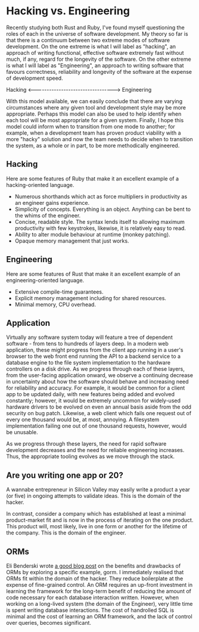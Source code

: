 # Hacking vs. Engineering

Recently studying both Rust and Ruby, I've found myself questioning the roles
of each in the universe of software development. My theory so far is that there
is a continuum between two extreme modes of software development. On the one
extreme is what I will label as "hacking", an approach of writing functional,
effective software extremely fast without much, if any, regard for the
longevity of the software. On the other extreme is what I will label as
"Engineering", an approach to writing software that favours correctness,
reliability and longevity of the software at the expense of development speed.

 Hacking <---------------------------------> Engineering

With this model available, we can easily conclude that there are varying
circumstances where any given tool and development style may be more
appropriate. Perhaps this model can also be used to help identify when each
tool will be most appropriate for a given system. Finally, I hope this model
could inform when to transition from one mode to another; for example, when a
development team has proven product viability with a more "hacky" solution and
now the team needs to decide when to transition the system, as a whole or in
part, to be more methodically engineered.

## Hacking

Here are some features of Ruby that make it an excellent example of a
hacking-oriented language.

- Numerous shorthands which act as force multipliers in productivity as an
engineer gains experience.
- Simplicity of concepts. Everything is an object. Anything can be bent to the
whims of the engineer.
- Concise, readable style. The syntax lends itself to allowing maximum
productivity with few keystrokes, likewise, it is relatively easy to read.
- Ability to alter module behaviour at runtime (monkey patching).
- Opaque memory management that just works.

## Engineering

Here are some features of Rust that make it an excellent example of an
engineering-oriented language.

- Extensive compile-time guarantees.
- Explicit memory management including for shared resources.
- Minimal memory, CPU overhead.

## Application

Virtually any software system today will feature a tree of dependent software -
from tens to hundreds of layers deep. In a modern web application, these might
progress from the client app running in a user's browser to the web front end
running the API to a backend service to a database engine to the file system
implementation to the hardware controllers on a disk drive. As we progress
through each of these layers, from the user-facing application onward, we
observe a continuing decrease in uncertainty about how the software should
behave and increasing need for reliability and accuracy. For example, it would
be common for a client app to be updated daily, with new features being added
and evolved constantly; however, it would be extremely uncommon for widely-used
hardware drivers to be evolved on even an annual basis aside from the odd
security on bug patch. Likewise, a web client which fails one request out of
every one thousand would be, at most, annoying. A filesystem implementation
failing one out of one thousand requests, however, would be unusable.

As we progress through these layers, the need for rapid software development
decreases and the need for reliable engineering increases. Thus, the
appropriate tooling evolves as we move through the stack.

## Are you writing one app or 20?

A wannabe entrepreneur in Silicon Valley may easily write a product a year (or
five) in ongoing attempts to validate ideas. This is the domain of the hacker.

In contrast, consider a company which has established at least a minimal
product-market fit and is now in the process of iterating on the one product.
This product will, most likely, live in one form or another for the lifetime of
the company. This is the domain of the engineer.

## ORMs

Eli Benderski wrote
[a good blog post](https://eli.thegreenplace.net/2019/to-orm-or-not-to-orm/) on
the benefits and drawbacks of ORMs by exploring a specific example, gorm. I
immediately realised that ORMs fit within the domain of the hacker. They reduce
boilerplate at the expense of fine-grained control. An ORM requires an up-front
investment in learning the framework for the long-term benefit of reducing the
amount of code necessary for each database interaction written. However, when
working on a long-lived system (the domain of the Engineer), very little time is
spent writing database interactions. The cost of handrolled SQL is minimal and
the cost of learning an ORM framework, and the lack of control over queries,
becomes significant.

